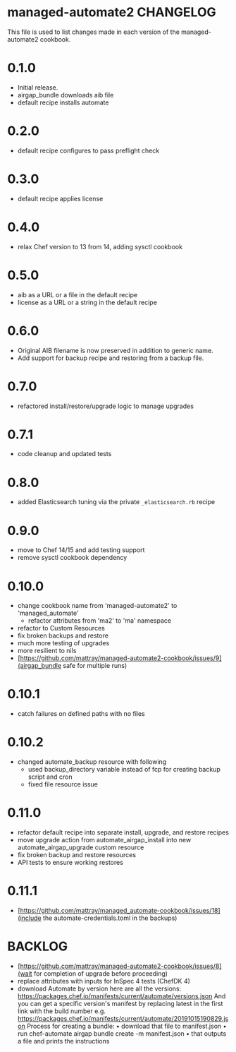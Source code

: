 # managed-automate2 CHANGELOG

This file is used to list changes made in each version of the managed-automate2 cookbook.

# 0.1.0

- Initial release.
- airgap_bundle downloads aib file
- default recipe installs automate

# 0.2.0

- default recipe configures to pass preflight check

# 0.3.0

- default recipe applies license

# 0.4.0

- relax Chef version to 13 from 14, adding sysctl cookbook

# 0.5.0

- aib as a URL or a file in the default recipe
- license as a URL or a string in the default recipe

# 0.6.0

- Original AIB filename is now preserved in addition to generic name.
- Add support for backup recipe and restoring from a backup file.

# 0.7.0

- refactored install/restore/upgrade logic to manage upgrades

# 0.7.1

- code cleanup and updated tests

# 0.8.0

- added Elasticsearch tuning via the private `_elasticsearch.rb` recipe

# 0.9.0

- move to Chef 14/15 and add testing support
- remove sysctl cookbook dependency

# 0.10.0

- change cookbook name from 'managed-automate2' to 'managed_automate'
  - refactor attributes from 'ma2' to 'ma' namespace
- refactor to Custom Resources
- fix broken backups and restore
- much more testing of upgrades
- more resilient to nils
- [https://github.com/mattray/managed-automate2-cookbook/issues/9](airgap_bundle safe for multiple runs)

# 0.10.1

- catch failures on defined paths with no files

# 0.10.2

- changed automate_backup resource with following
  - used backup_directory variable instead of fcp for creating backup script and cron
  - fixed file resource issue

# 0.11.0

- refactor default recipe into separate install, upgrade, and restore recipes
- move upgrade action from automate_airgap_install into new automate_airgap_upgrade custom resource
- fix broken backup and restore resources
- API tests to ensure working restores

# 0.11.1

- [https://github.com/mattray/managed_automate-cookbook/issues/18](include the automate-credentials.toml in the backups)

# BACKLOG
- [https://github.com/mattray/managed-automate2-cookbook/issues/8](wait for completion of upgrade before proceeding)
- replace attributes with inputs for InSpec 4 tests (ChefDK 4)
- download Automate by version
here are all the versions: https://packages.chef.io/manifests/current/automate/versions.json
And you can get a specific version's manifest by replacing latest in the first link with the build number
e.g. https://packages.chef.io/manifests/current/automate/20191015190829.json
Process for creating a bundle:
• download that file to manifest.json
• run chef-automate airgap bundle create -m manifest.json
• that outputs a file and prints the instructions
